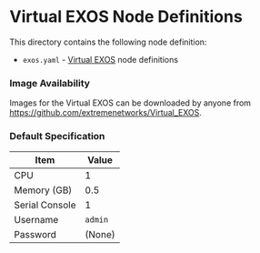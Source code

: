 # Virtual EXOS Node Definitions

This directory contains the following node definition:

* `exos.yaml` - [Virtual EXOS](https://github.com/extremenetworks/Virtual_EXOS) node definitions

### Image Availability

Images for the Virtual EXOS can be downloaded by anyone from https://github.com/extremenetworks/Virtual_EXOS.

### Default Specification

|Item|Value|
|-----|-----|
|CPU|1|
|Memory (GB)|0.5|
|Serial Console|1|
|Username|`admin`|
|Password|(None)|
